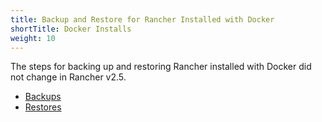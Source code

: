 ```yaml
---
title: Backup and Restore for Rancher Installed with Docker
shortTitle: Docker Installs
weight: 10
---
```


The steps for backing up and restoring Rancher installed with Docker did not change in Rancher v2.5.

- [Backups](./docker-backups)
- [Restores](./docker-restores)
